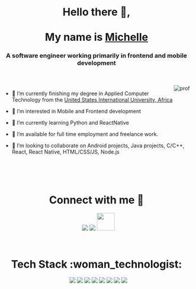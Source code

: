 
<!---
121Unicorns/121Unicorns is a ✨ special ✨ repository because its `README.md` (this file) appears on your GitHub profile.
You can click the Preview link to take a look at your changes.
--->

<h1 align="center">Hello there 👋,<br/><br/> My name is <a href="https://100rabhcsmc.github.io/Me.io/" target="blank">Michelle</a></h1>
<h3 align="center">A software engineer working primarily in frontend and mobile development</h3>

<br/><br/>
<a target="_blank" align="center">
  <img align="right" top="500" alt="prof" src="https://images.weserv.nl/?url=https://github.com/121Unicorns/snaps/raw/main/profile2.png&h=300&w=300&fit=cover&mask=circle"/>
  
  
  
</a>

- 🔭 I’m currently finishing my degree in Applied Computer Technology from the <a href="https://www.usiu.ac.ke/resource/bachelor-of-science-in-applied-computer-technology" target="blank">United States International University, Africa</a>

- 👀 I’m interested in Mobile and Frontend development

- 🌱 I’m currently learning Python and ReactNative

- 🤝 I’m available for full time employment and freelance work.

- 💞️ I’m looking to collaborate on Android projects, Java projects, C/C++, React, React Native, HTML/CSS/JS, Node.js

<br/><br/><br/>

<h1 align="center" > Connect with me 🤝 </h3>

<p align="center">

 <div align="center"  class="icons-social" style="margin-left: 10px;">
     <a href="https://www.linkedin.com/in/michelle-oyiolo/" target="blank"><img src="https://img.icons8.com/color/48/000000/linkedin.png"/></a>
  <a href="https://github.com/121Unicorns?tab=repositories" target="blank"><img src="https://img.icons8.com/color-glass/48/000000/github--v1.png"/></a>
  <a href="https://www.hackerrank.com/michunicorns" target="blank"><img src="https://upload.wikimedia.org/wikipedia/commons/6/65/HackerRank_logo.png" height="48" width="48" /></a>
</div>

</p>

<br/>
<h1 align="center" > Tech Stack :woman_technologist: </h3>

<p align="center">

 <div align="center"  class="icons-social" style="margin-left: 10px;">
     <img src="https://img.icons8.com/color/48/000000/html-5--v1.png"/>
     <img src="https://img.icons8.com/color/48/000000/css3.png"/>
     <img src="https://img.icons8.com/color/48/000000/javascript--v1.png"/>
     <img src="https://img.icons8.com/color/48/000000/java-coffee-cup-logo--v1.png"/>
     <img src="https://img.icons8.com/color/48/000000/android-os.png"/>
     <img src="https://img.icons8.com/color/48/000000/c-plus-plus-logo.png"/>
     <img src="https://img.icons8.com/color/48/FA5252/python--v1.png"/>
     <img src="https://img.icons8.com/color/48/000000/react-native.png"/>
</div>

</p>

<br />
<br />
